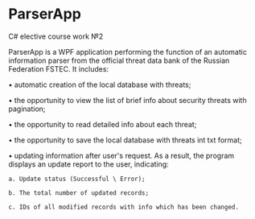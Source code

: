 # ParserApp
C# elective course work №2

ParserApp is a WPF application performing the function of an automatic information parser from the official threat data bank of the Russian Federation FSTEC. It includes:

• automatic creation of the local database with threats;

• the opportunity to view the list of brief info about security threats with pagination;

• the opportunity to read detailed info about each threat;

• the opportunity to save the local database with threats int txt format;

• updating information after user's request. As a result, the program displays an update report to the user, indicating:

    a. Update status (Successful \ Error);
  
    b. The total number of updated records;
  
    c. IDs of all modified records with info which has been changed.

